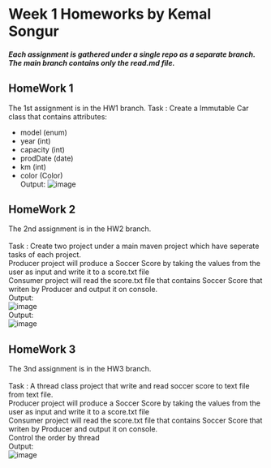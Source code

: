 # Week 1 Homeworks by Kemal Songur
##### Each assignment is gathered under a single repo as a separate branch. The main branch contains only the read.md file.

##
##
## HomeWork 1
The 1st assignment is in the HW1 branch.
Task : Create a Immutable Car class that contains attributes:

- model (enum)
- year (int)
- capacity (int)
- prodDate (date)
- km (int)
- color (Color) <br/>
Output:
![image](https://user-images.githubusercontent.com/37750540/175270225-a395b792-8962-41ff-b6e7-ac93be38ce2a.png)
##
##
## HomeWork 2
The 2nd assignment is in the HW2 branch. <br/>
<br/>
Task : Create two project under a main maven project which have seperate tasks of each project. <br/>
Producer project will produce a Soccer Score by taking the values from the user as input and write it to a score.txt file <br/>
Consumer project will read the score.txt file that contains Soccer Score that writen by Producer and output it on console.
<br/>
Output:<br/>
![image](https://user-images.githubusercontent.com/37750540/175273243-5efe18f3-538a-4b72-97b4-a0542be92d10.png) <br/>
Output:<br/>
![image](https://user-images.githubusercontent.com/37750540/175273988-63f3cd78-3ceb-44af-bd86-ed87300001ea.png)
##
##
## HomeWork 3
The 3nd assignment is in the HW3 branch. <br/>
<br/>
Task : A thread class project that write and read soccer score to text file from text file. <br/>
Producer project will produce a Soccer Score by taking the values from the user as input and write it to a score.txt file <br/>
Consumer project will read the score.txt file that contains Soccer Score that writen by Producer and output it on console.<br/>
Control the order by thread
<br/>
Output:<br/>![image](https://user-images.githubusercontent.com/37750540/175502014-27a396c7-85b1-4620-9c1a-bcde5b375e6c.png)


